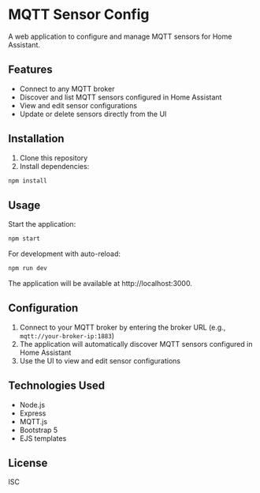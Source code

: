 # MQTT Sensor Config

A web application to configure and manage MQTT sensors for Home Assistant.

## Features

- Connect to any MQTT broker
- Discover and list MQTT sensors configured in Home Assistant
- View and edit sensor configurations
- Update or delete sensors directly from the UI

## Installation

1. Clone this repository
2. Install dependencies:

```bash
npm install
```

## Usage

Start the application:

```bash
npm start
```

For development with auto-reload:

```bash
npm run dev
```

The application will be available at http://localhost:3000.

## Configuration

1. Connect to your MQTT broker by entering the broker URL (e.g., `mqtt://your-broker-ip:1883`)
2. The application will automatically discover MQTT sensors configured in Home Assistant
3. Use the UI to view and edit sensor configurations

## Technologies Used

- Node.js
- Express
- MQTT.js
- Bootstrap 5
- EJS templates

## License

ISC